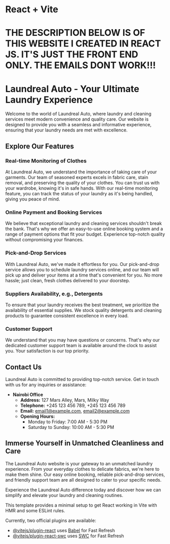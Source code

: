 # React + Vite
# THE DESCRIPTION BELOW IS OF THIS WEBSITE I CREATED IN REACT JS. IT'S JUST THE FRONT END ONLY. THE EMAILS DONT WORK!!!

# Laundreal Auto - Your Ultimate Laundry Experience
Welcome to the world of Laundreal Auto, where laundry and cleaning services meet modern convenience and quality care. Our website is designed to provide you with a seamless and informative experience, ensuring that your laundry needs are met with excellence.

## Explore Our Features

### Real-time Monitoring of Clothes
At Laundreal Auto, we understand the importance of taking care of your garments. Our team of seasoned experts excels in fabric care, stain removal, and preserving the quality of your clothes. You can trust us with your wardrobe, knowing it's in safe hands. With our real-time monitoring feature, you can track the status of your laundry as it's being handled, giving you peace of mind.

### Online Payment and Booking Services
We believe that exceptional laundry and cleaning services shouldn't break the bank. That's why we offer an easy-to-use online booking system and a range of payment options that fit your budget. Experience top-notch quality without compromising your finances.

### Pick-and-Drop Services
With Laundreal Auto, we've made it effortless for you. Our pick-and-drop service allows you to schedule laundry services online, and our team will pick up and deliver your items at a time that's convenient for you. No more hassle; just clean, fresh clothes delivered to your doorstep.

### Suppliers Availability, e.g., Detergents
To ensure that your laundry receives the best treatment, we prioritize the availability of essential supplies. We stock quality detergents and cleaning products to guarantee consistent excellence in every load.

### Customer Support
We understand that you may have questions or concerns. That's why our dedicated customer support team is available around the clock to assist you. Your satisfaction is our top priority.

## Contact Us
Laundreal Auto is committed to providing top-notch service. Get in touch with us for any inquiries or assistance:

- **Nairobi Office**
  - **Address:** 127 Mars Alley, Mars, Milky Way
  - **Telephone:** +245 123 456 789, +245 123 456 789
  - **Email:** [email1@example.com](mailto:email1@example.com), [email2@example.com](mailto:email2@example.com)
  - **Opening Hours:**
    - Monday to Friday: 7:00 AM - 5:30 PM
    - Saturday to Sunday: 10:00 AM - 5:30 PM

## Immerse Yourself in Unmatched Cleanliness and Care
The Laundreal Auto website is your gateway to an unmatched laundry experience. From your everyday clothes to delicate fabrics, we're here to make them shine. Our easy online booking, reliable pick-and-drop services, and friendly support team are all designed to cater to your specific needs.

Experience the Laundreal Auto difference today and discover how we can simplify and elevate your laundry and cleaning routines.


This template provides a minimal setup to get React working in Vite with HMR and some ESLint rules.

Currently, two official plugins are available:

- [@vitejs/plugin-react](https://github.com/vitejs/vite-plugin-react/blob/main/packages/plugin-react/README.md) uses [Babel](https://babeljs.io/) for Fast Refresh
- [@vitejs/plugin-react-swc](https://github.com/vitejs/vite-plugin-react-swc) uses [SWC](https://swc.rs/) for Fast Refresh
